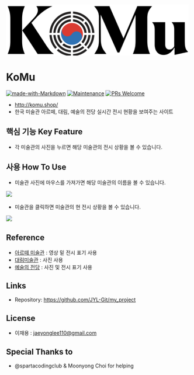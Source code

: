 <img src="/static/komu.png" class="img-fluid" alt="Responsive image" width="500">

# KoMu
[![made-with-Markdown](https://img.shields.io/badge/Made%20with-Markdown-1f425f.svg)](http://commonmark.org)
[![Maintenance](https://img.shields.io/badge/Maintained%3F-yes-green.svg)](https://github.com/ohahohah/readme-template/graphs/commit-activity) 
[![PRs Welcome](https://img.shields.io/badge/PRs-welcome-brightgreen.svg?style=flat-square)](http://makeapullrequest.com)


- http://komu.shop/
- 한국 미술관 아르떼, 대림, 예술의 전당 실시간 전시 현황을 보여주는 사이트

## 핵심 기능  Key Feature
- 각 미술관의 사진을 누르면 해당 미술관의 전시 상황을 볼 수 있습니다.

## 사용 How To Use

- 미술관 사진에 마우스를 가져가면 해당 미술관의 이름을 볼 수 있습니다.

![](https://user-images.githubusercontent.com/77158279/114404061-52427a00-9be0-11eb-8c29-16554125a256.png)

- 미술관을 클릭하면 미술관의 현 전시 상황을 볼 수 있습니다.

![](https://user-images.githubusercontent.com/77158279/114403778-0d1e4800-9be0-11eb-8b93-167d508a5486.png)


## Reference
- [아르떼 미술관](http://artemuseum.com/) : 영상 밑 전시 표기 사용
- [대림미술관](http://www.daelimmuseum.org/index.do) : 사진 사용
- [예술의 전당](https://www.sac.or.kr/site/main/home) : 사진 및 전시 표기 사용

## Links
- Repository: https://github.com/JYL-Git/my_project

## License
- 이재용 : [jaeyonglee110@gmail.com](mailto:jaeyonglee110@gmail.com)  

## Special Thanks to
- @spartacodingclub & Moonyong Choi for helping
